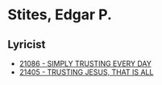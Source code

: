 # Stites, Edgar P.

## Lyricist

- [21086 - SIMPLY TRUSTING EVERY DAY](/hymns/21086.md)
- [21405 - TRUSTING JESUS, THAT IS ALL](/hymns/21405.md)

